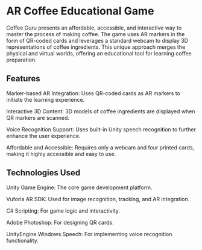# AR Coffee Educational Game

Coffee Guru presents an affordable, accessible, and interactive way to master the process of making coffee. The game uses AR markers in the form of QR-coded cards and leverages a standard webcam to display 3D representations of coffee ingredients. This unique approach merges the physical and virtual worlds, offering an educational tool for learning coffee preparation.

## Features
Marker-based AR Integration: Uses QR-coded cards as AR markers to initiate the learning experience.

Interactive 3D Content: 3D models of coffee ingredients are displayed when QR markers are scanned.

Voice Recognition Support: Uses built-in Unity speech recognition to further enhance the user experience.

Affordable and Accessible: Requires only a webcam and four printed cards, making it highly accessible and easy to use.

## Technologies Used
Unity Game Engine: The core game development platform.

Vuforia AR SDK: Used for image recognition, tracking, and AR integration.

C# Scripting: For game logic and interactivity.

Adobe Photoshop: For designing QR cards.

UnityEngine.Windows.Speech: For implementing voice recognition functionality.